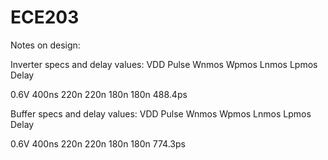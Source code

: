# ECE203

Notes on design:

Inverter specs and delay values:
VDD	Pulse	Wnmos	Wpmos	Lnmos	Lpmos	Delay

0.6V	400ns	220n	220n	180n	180n	488.4ps


Buffer specs and delay values:
VDD	Pulse	Wnmos	Wpmos	Lnmos	Lpmos	Delay

0.6V	400ns	220n	220n	180n	180n	774.3ps

